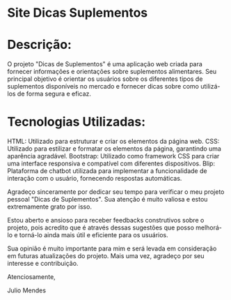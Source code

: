 # Site Dicas Suplementos

# Descrição:
O projeto "Dicas de Suplementos" é uma aplicação web criada para fornecer informações e orientações sobre suplementos alimentares. Seu principal objetivo é orientar os usuários sobre os diferentes tipos de suplementos disponíveis no mercado e fornecer dicas sobre como utilizá-los de forma segura e eficaz.

# Tecnologias Utilizadas:

HTML: Utilizado para estruturar e criar os elementos da página web.
CSS: Utilizado para estilizar e formatar os elementos da página, garantindo uma aparência agradável.
Bootstrap: Utilizado como framework CSS para criar uma interface responsiva e compatível com diferentes dispositivos.
Blip: Plataforma de chatbot utilizada para implementar a funcionalidade de interação com o usuário, fornecendo respostas automáticas.

Agradeço sinceramente por dedicar seu tempo para verificar o meu projeto pessoal "Dicas de Suplementos". Sua atenção é muito valiosa e estou extremamente grato por isso.

Estou aberto e ansioso para receber feedbacks construtivos sobre o projeto, pois acredito que é através dessas sugestões que posso melhorá-lo e torná-lo ainda mais útil e eficiente para os usuários.

Sua opinião é muito importante para mim e será levada em consideração em futuras atualizações do projeto. Mais uma vez, agradeço por seu interesse e contribuição.

Atenciosamente,

Julio Mendes

